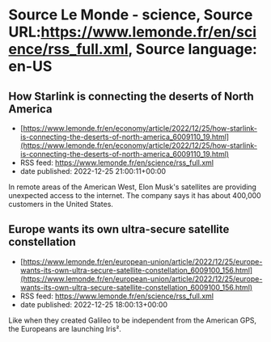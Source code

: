 # Source Le Monde - science, Source URL:https://www.lemonde.fr/en/science/rss_full.xml, Source language: en-US

## How Starlink is connecting the deserts of North America
 - [https://www.lemonde.fr/en/economy/article/2022/12/25/how-starlink-is-connecting-the-deserts-of-north-america_6009110_19.html](https://www.lemonde.fr/en/economy/article/2022/12/25/how-starlink-is-connecting-the-deserts-of-north-america_6009110_19.html)
 - RSS feed: https://www.lemonde.fr/en/science/rss_full.xml
 - date published: 2022-12-25 21:00:11+00:00

In remote areas of the American West, Elon Musk's satellites are providing unexpected access to the internet. The company says it has about 400,000 customers in the United States.

## Europe wants its own ultra-secure satellite constellation
 - [https://www.lemonde.fr/en/european-union/article/2022/12/25/europe-wants-its-own-ultra-secure-satellite-constellation_6009100_156.html](https://www.lemonde.fr/en/european-union/article/2022/12/25/europe-wants-its-own-ultra-secure-satellite-constellation_6009100_156.html)
 - RSS feed: https://www.lemonde.fr/en/science/rss_full.xml
 - date published: 2022-12-25 18:00:13+00:00

Like when they created Galileo to be independent from the American GPS, the Europeans are launching Iris².
